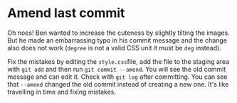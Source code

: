 # Amend last commit

Oh noes! Ben wanted to increase the cuteness by slightly tilting the
images. But he made an embarrassing typo in his commit message and the
change also does not work (`degree` is not a valid CSS unit it must be
`deg` instead).

Fix the mistakes by editing the `style.css`file, add the file to the
staging area with `git add` and then run `git commit --amend`. You will
see the old commit message and can edit it. Check with `git log` after
committing. You can see that `--amend` changed the old commit instead of
creating a new one. It's like travelling in time and fixing mistakes.
